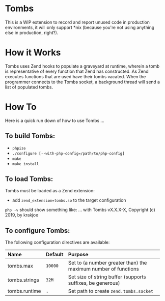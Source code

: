 Tombs
=====

This is a WIP extension to record and report unused code in production environments, it will only support *nix (because you're not using anything else in production, right?).

How it Works
============

Tombs uses Zend hooks to populate a graveyard at runtime, wherein a tomb is representative of every function that Zend has constructed. As Zend executes functions that are used
have their tombs vacated. When the programmer connects to the Tombs socket, a background thread will send a list of populated tombs.

How To
======

Here is a quick run down of how to use Tombs ...

To build Tombs:
---------------

  - `phpize`
  - `./configure [--with-php-config=/path/to/php-config]`
  - `make`
  - `make install`

To load Tombs:
--------------

Tombs must be loaded as a Zend extension:

  - add `zend_extension=tombs.so` to the target configuration

`php -v` should show something like:
    ...
    with Tombs vX.X.X-X, Copyright (c) 2019, by krakjoe

To configure Tombs:
-------------------

The following configuration directives are available:

| Name           | Default                   | Purpose                                                        |
|:---------------|:--------------------------|:---------------------------------------------------------------|
|tombs.max       |`10000`                    | Set to (a number greater than) the maximum number of functions |
|tombs.strings   |`32M`                      | Set size of string buffer (supports suffixes, be generous)     |
|tombs.runtime   |`.`                        | Set path to create `zend.tombs.socket`                         |
